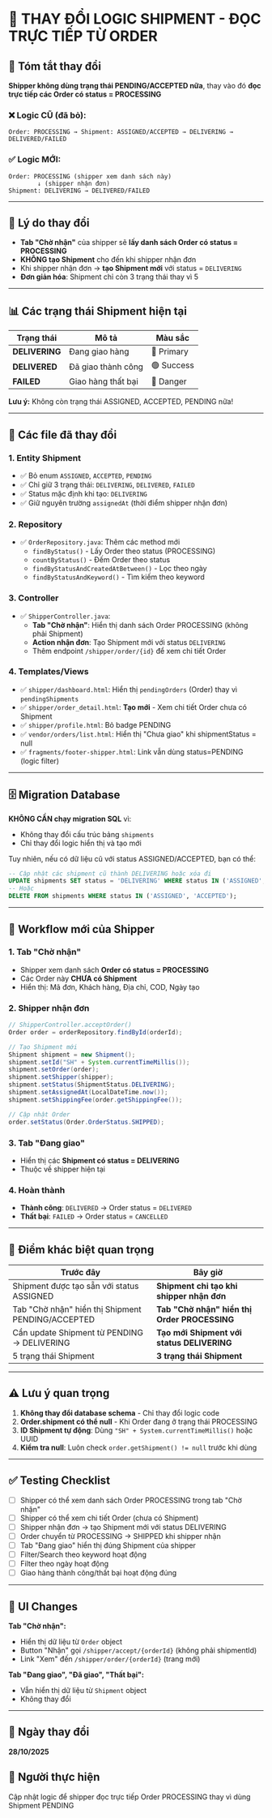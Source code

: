 # 🚚 THAY ĐỔI LOGIC SHIPMENT - ĐỌC TRỰC TIẾP TỪ ORDER

## 📝 Tóm tắt thay đổi

**Shipper không dùng trạng thái PENDING/ACCEPTED nữa**, thay vào đó **đọc trực tiếp các Order có status = PROCESSING**

### ❌ Logic CŨ (đã bỏ):
```
Order: PROCESSING → Shipment: ASSIGNED/ACCEPTED → DELIVERING → DELIVERED/FAILED
```

### ✅ Logic MỚI:
```
Order: PROCESSING (shipper xem danh sách này)
        ↓ (shipper nhận đơn)
Shipment: DELIVERING → DELIVERED/FAILED
```

---

## 🎯 Lý do thay đổi

- **Tab "Chờ nhận"** của shipper sẽ **lấy danh sách Order có status = PROCESSING**
- **KHÔNG tạo Shipment** cho đến khi shipper nhận đơn
- Khi shipper nhận đơn → **tạo Shipment mới** với status = `DELIVERING`
- **Đơn giản hóa**: Shipment chỉ còn 3 trạng thái thay vì 5

---

## 📊 Các trạng thái Shipment hiện tại

| Trạng thái | Mô tả | Màu sắc |
|-----------|-------|---------|
| **DELIVERING** | Đang giao hàng | 🔵 Primary |
| **DELIVERED** | Đã giao thành công | 🟢 Success |
| **FAILED** | Giao hàng thất bại | 🔴 Danger |

**Lưu ý:** Không còn trạng thái ASSIGNED, ACCEPTED, PENDING nữa!

---

## 🔧 Các file đã thay đổi

### 1. **Entity Shipment**
- ✅ Bỏ enum `ASSIGNED`, `ACCEPTED`, `PENDING`
- ✅ Chỉ giữ 3 trạng thái: `DELIVERING`, `DELIVERED`, `FAILED`
- ✅ Status mặc định khi tạo: `DELIVERING`
- ✅ Giữ nguyên trường `assignedAt` (thời điểm shipper nhận đơn)

### 2. **Repository**
- ✅ `OrderRepository.java`: Thêm các method mới
  - `findByStatus()` - Lấy Order theo status (PROCESSING)
  - `countByStatus()` - Đếm Order theo status
  - `findByStatusAndCreatedAtBetween()` - Lọc theo ngày
  - `findByStatusAndKeyword()` - Tìm kiếm theo keyword

### 3. **Controller**
- ✅ `ShipperController.java`:
  - **Tab "Chờ nhận"**: Hiển thị danh sách Order PROCESSING (không phải Shipment)
  - **Action nhận đơn**: Tạo Shipment mới với status `DELIVERING`
  - Thêm endpoint `/shipper/order/{id}` để xem chi tiết Order

### 4. **Templates/Views**
- ✅ `shipper/dashboard.html`: Hiển thị `pendingOrders` (Order) thay vì `pendingShipments`
- ✅ `shipper/order_detail.html`: **Tạo mới** - Xem chi tiết Order chưa có Shipment
- ✅ `shipper/profile.html`: Bỏ badge PENDING
- ✅ `vendor/orders/list.html`: Hiển thị "Chưa giao" khi shipmentStatus = null
- ✅ `fragments/footer-shipper.html`: Link vẫn dùng status=PENDING (logic filter)

---

## 🗄️ Migration Database

**KHÔNG CẦN chạy migration SQL** vì:
- Không thay đổi cấu trúc bảng `shipments`
- Chỉ thay đổi logic hiển thị và tạo mới

Tuy nhiên, nếu có dữ liệu cũ với status ASSIGNED/ACCEPTED, bạn có thể:
```sql
-- Cập nhật các shipment cũ thành DELIVERING hoặc xóa đi
UPDATE shipments SET status = 'DELIVERING' WHERE status IN ('ASSIGNED', 'ACCEPTED');
-- Hoặc
DELETE FROM shipments WHERE status IN ('ASSIGNED', 'ACCEPTED');
```

---

## 🔄 Workflow mới của Shipper

### 1. **Tab "Chờ nhận"**
- Shipper xem danh sách **Order có status = PROCESSING**
- Các Order này **CHƯA có Shipment**
- Hiển thị: Mã đơn, Khách hàng, Địa chỉ, COD, Ngày tạo

### 2. **Shipper nhận đơn**
```java
// ShipperController.acceptOrder()
Order order = orderRepository.findById(orderId);

// Tạo Shipment mới
Shipment shipment = new Shipment();
shipment.setId("SH" + System.currentTimeMillis());
shipment.setOrder(order);
shipment.setShipper(shipper);
shipment.setStatus(ShipmentStatus.DELIVERING);
shipment.setAssignedAt(LocalDateTime.now());
shipment.setShippingFee(order.getShippingFee());

// Cập nhật Order
order.setStatus(Order.OrderStatus.SHIPPED);
```

### 3. **Tab "Đang giao"**
- Hiển thị các **Shipment có status = DELIVERING**
- Thuộc về shipper hiện tại

### 4. **Hoàn thành**
- **Thành công**: `DELIVERED` → Order status = `DELIVERED`
- **Thất bại**: `FAILED` → Order status = `CANCELLED`

---

## 📍 Điểm khác biệt quan trọng

| Trước đây | Bây giờ |
|-----------|---------|
| Shipment được tạo sẵn với status ASSIGNED | **Shipment chỉ tạo khi shipper nhận đơn** |
| Tab "Chờ nhận" hiển thị Shipment PENDING/ACCEPTED | **Tab "Chờ nhận" hiển thị Order PROCESSING** |
| Cần update Shipment từ PENDING → DELIVERING | **Tạo mới Shipment với status DELIVERING** |
| 5 trạng thái Shipment | **3 trạng thái Shipment** |

---

## ⚠️ Lưu ý quan trọng

1. **Không thay đổi database schema** - Chỉ thay đổi logic code
2. **Order.shipment có thể null** - Khi Order đang ở trạng thái PROCESSING
3. **ID Shipment tự động**: Dùng `"SH" + System.currentTimeMillis()` hoặc UUID
4. **Kiểm tra null**: Luôn check `order.getShipment() != null` trước khi dùng

---

## ✅ Testing Checklist

- [ ] Shipper có thể xem danh sách Order PROCESSING trong tab "Chờ nhận"
- [ ] Shipper có thể xem chi tiết Order (chưa có Shipment)
- [ ] Shipper nhận đơn → tạo Shipment mới với status DELIVERING
- [ ] Order chuyển từ PROCESSING → SHIPPED khi shipper nhận
- [ ] Tab "Đang giao" hiển thị đúng Shipment của shipper
- [ ] Filter/Search theo keyword hoạt động
- [ ] Filter theo ngày hoạt động
- [ ] Giao hàng thành công/thất bại hoạt động đúng

---

## 🎨 UI Changes

**Tab "Chờ nhận":**
- Hiển thị dữ liệu từ `Order` object
- Button "Nhận" gọi `/shipper/accept/{orderId}` (không phải shipmentId)
- Link "Xem" đến `/shipper/order/{orderId}` (trang mới)

**Tab "Đang giao", "Đã giao", "Thất bại":**
- Vẫn hiển thị dữ liệu từ `Shipment` object
- Không thay đổi

---

## 📅 Ngày thay đổi
**28/10/2025**

## 👤 Người thực hiện
Cập nhật logic để shipper đọc trực tiếp Order PROCESSING thay vì dùng Shipment PENDING
